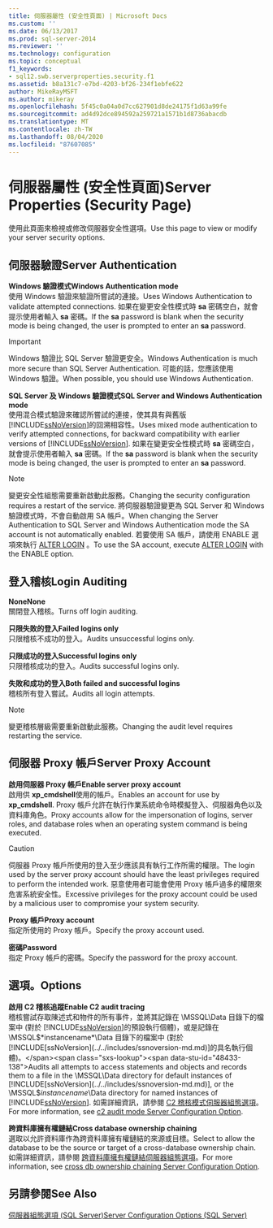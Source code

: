 ```yaml
---
title: 伺服器屬性 (安全性頁面) | Microsoft Docs
ms.custom: ''
ms.date: 06/13/2017
ms.prod: sql-server-2014
ms.reviewer: ''
ms.technology: configuration
ms.topic: conceptual
f1_keywords:
- sql12.swb.serverproperties.security.f1
ms.assetid: b8a131c7-e7bd-4203-bf26-234f1ebfe622
author: MikeRayMSFT
ms.author: mikeray
ms.openlocfilehash: 5f45c0a04a0d7cc627901d8de24175f1d63a99fe
ms.sourcegitcommit: ad4d92dce894592a259721a1571b1d8736abacdb
ms.translationtype: MT
ms.contentlocale: zh-TW
ms.lasthandoff: 08/04/2020
ms.locfileid: "87607085"
---
```

# <a name="server-properties-security-page"></a><span data-ttu-id="48433-102">伺服器屬性 (安全性頁面)</span><span class="sxs-lookup"><span data-stu-id="48433-102">Server Properties (Security Page)</span></span>
  <span data-ttu-id="48433-103">使用此頁面來檢視或修改伺服器安全性選項。</span><span class="sxs-lookup"><span data-stu-id="48433-103">Use this page to view or modify your server security options.</span></span>  
  
## <a name="server-authentication"></a><span data-ttu-id="48433-104">伺服器驗證</span><span class="sxs-lookup"><span data-stu-id="48433-104">Server Authentication</span></span>  
 <span data-ttu-id="48433-105">**Windows 驗證模式**</span><span class="sxs-lookup"><span data-stu-id="48433-105">**Windows Authentication mode**</span></span>  
 <span data-ttu-id="48433-106">使用 Windows 驗證來驗證所嘗試的連接。</span><span class="sxs-lookup"><span data-stu-id="48433-106">Uses Windows Authentication to validate attempted connections.</span></span> <span data-ttu-id="48433-107">如果在變更安全性模式時 **sa** 密碼空白，就會提示使用者輸入 **sa** 密碼。</span><span class="sxs-lookup"><span data-stu-id="48433-107">If the **sa** password is blank when the security mode is being changed, the user is prompted to enter an **sa** password.</span></span>  
  
> [!IMPORTANT]  
>  <span data-ttu-id="48433-108">Windows 驗證比 SQL Server 驗證更安全。</span><span class="sxs-lookup"><span data-stu-id="48433-108">Windows Authentication is much more secure than SQL Server Authentication.</span></span> <span data-ttu-id="48433-109">可能的話，您應該使用 Windows 驗證。</span><span class="sxs-lookup"><span data-stu-id="48433-109">When possible, you should use Windows Authentication.</span></span>  
  
 <span data-ttu-id="48433-110">**SQL Server 及 Windows 驗證模式**</span><span class="sxs-lookup"><span data-stu-id="48433-110">**SQL Server and Windows Authentication mode**</span></span>  
 <span data-ttu-id="48433-111">使用混合模式驗證來確認所嘗試的連接，使其具有與舊版 [!INCLUDE[ssNoVersion](../../includes/ssnoversion-md.md)]的回溯相容性。</span><span class="sxs-lookup"><span data-stu-id="48433-111">Uses mixed mode authentication to verify attempted connections, for backward compatibility with earlier versions of [!INCLUDE[ssNoVersion](../../includes/ssnoversion-md.md)].</span></span> <span data-ttu-id="48433-112">如果在變更安全性模式時 **sa** 密碼空白，就會提示使用者輸入 **sa** 密碼。</span><span class="sxs-lookup"><span data-stu-id="48433-112">If the **sa** password is blank when the security mode is being changed, the user is prompted to enter an **sa** password.</span></span>  
  
> [!NOTE]  
>  <span data-ttu-id="48433-113">變更安全性組態需要重新啟動此服務。</span><span class="sxs-lookup"><span data-stu-id="48433-113">Changing the security configuration requires a restart of the service.</span></span> <span data-ttu-id="48433-114">將伺服器驗證變更為 SQL Server 和 Windows 驗證模式時，不會自動啟用 SA 帳戶。</span><span class="sxs-lookup"><span data-stu-id="48433-114">When changing the Server Authentication to SQL Server and Windows Authentication mode the SA account is not automatically enabled.</span></span> <span data-ttu-id="48433-115">若要使用 SA 帳戶，請使用 ENABLE 選項來執行 [ALTER LOGIN](/sql/t-sql/statements/alter-login-transact-sql) 。</span><span class="sxs-lookup"><span data-stu-id="48433-115">To use the SA account, execute [ALTER LOGIN](/sql/t-sql/statements/alter-login-transact-sql) with the ENABLE option.</span></span>  
  
## <a name="login-auditing"></a><span data-ttu-id="48433-116">登入稽核</span><span class="sxs-lookup"><span data-stu-id="48433-116">Login Auditing</span></span>  
 <span data-ttu-id="48433-117">**None**</span><span class="sxs-lookup"><span data-stu-id="48433-117">**None**</span></span>  
 <span data-ttu-id="48433-118">關閉登入稽核。</span><span class="sxs-lookup"><span data-stu-id="48433-118">Turns off login auditing.</span></span>  
  
 <span data-ttu-id="48433-119">**只限失敗的登入**</span><span class="sxs-lookup"><span data-stu-id="48433-119">**Failed logins only**</span></span>  
 <span data-ttu-id="48433-120">只限稽核不成功的登入。</span><span class="sxs-lookup"><span data-stu-id="48433-120">Audits unsuccessful logins only.</span></span>  
  
 <span data-ttu-id="48433-121">**只限成功的登入**</span><span class="sxs-lookup"><span data-stu-id="48433-121">**Successful logins only**</span></span>  
 <span data-ttu-id="48433-122">只限稽核成功的登入。</span><span class="sxs-lookup"><span data-stu-id="48433-122">Audits successful logins only.</span></span>  
  
 <span data-ttu-id="48433-123">**失敗和成功的登入**</span><span class="sxs-lookup"><span data-stu-id="48433-123">**Both failed and successful logins**</span></span>  
 <span data-ttu-id="48433-124">稽核所有登入嘗試。</span><span class="sxs-lookup"><span data-stu-id="48433-124">Audits all login attempts.</span></span>  
  
> [!NOTE]  
>  <span data-ttu-id="48433-125">變更稽核層級需要重新啟動此服務。</span><span class="sxs-lookup"><span data-stu-id="48433-125">Changing the audit level requires restarting the service.</span></span>  
  
## <a name="server-proxy-account"></a><span data-ttu-id="48433-126">伺服器 Proxy 帳戶</span><span class="sxs-lookup"><span data-stu-id="48433-126">Server Proxy Account</span></span>  
 <span data-ttu-id="48433-127">**啟用伺服器 Proxy 帳戶**</span><span class="sxs-lookup"><span data-stu-id="48433-127">**Enable server proxy account**</span></span>  
 <span data-ttu-id="48433-128">啟用供 **xp_cmdshell**使用的帳戶。</span><span class="sxs-lookup"><span data-stu-id="48433-128">Enables an account for use by **xp_cmdshell**.</span></span> <span data-ttu-id="48433-129">Proxy 帳戶允許在執行作業系統命令時模擬登入、伺服器角色以及資料庫角色。</span><span class="sxs-lookup"><span data-stu-id="48433-129">Proxy accounts allow for the impersonation of logins, server roles, and database roles when an operating system command is being executed.</span></span>  
  
> [!CAUTION]  
>  <span data-ttu-id="48433-130">伺服器 Proxy 帳戶所使用的登入至少應該具有執行工作所需的權限。</span><span class="sxs-lookup"><span data-stu-id="48433-130">The login used by the server proxy account should have the least privileges required to perform the intended work.</span></span> <span data-ttu-id="48433-131">惡意使用者可能會使用 Proxy 帳戶過多的權限來危害系統安全性。</span><span class="sxs-lookup"><span data-stu-id="48433-131">Excessive privileges for the proxy account could be used by a malicious user to compromise your system security.</span></span>  
  
 <span data-ttu-id="48433-132">**Proxy 帳戶**</span><span class="sxs-lookup"><span data-stu-id="48433-132">**Proxy account**</span></span>  
 <span data-ttu-id="48433-133">指定所使用的 Proxy 帳戶。</span><span class="sxs-lookup"><span data-stu-id="48433-133">Specify the proxy account used.</span></span>  
  
 <span data-ttu-id="48433-134">**密碼**</span><span class="sxs-lookup"><span data-stu-id="48433-134">**Password**</span></span>  
 <span data-ttu-id="48433-135">指定 Proxy 帳戶的密碼。</span><span class="sxs-lookup"><span data-stu-id="48433-135">Specify the password for the proxy account.</span></span>  
  
## <a name="options"></a><span data-ttu-id="48433-136">選項。</span><span class="sxs-lookup"><span data-stu-id="48433-136">Options</span></span>  
 <span data-ttu-id="48433-137">**啟用 C2 稽核追蹤**</span><span class="sxs-lookup"><span data-stu-id="48433-137">**Enable C2 audit tracing**</span></span>  
 <span data-ttu-id="48433-138">稽核嘗試存取陳述式和物件的所有事件，並將其記錄在 \MSSQL\Data 目錄下的檔案中 (對於 [!INCLUDE[ssNoVersion](../../includes/ssnoversion-md.md)]的預設執行個體)，或是記錄在 \MSSQL$*instancename*\Data 目錄下的檔案中 (對於 [!INCLUDE[ssNoVersion](../../includes/ssnoversion-md.md)]的具名執行個體)。</span><span class="sxs-lookup"><span data-stu-id="48433-138">Audits all attempts to access statements and objects and records them to a file in the \MSSQL\Data directory for default instances of [!INCLUDE[ssNoVersion](../../includes/ssnoversion-md.md)], or the \MSSQL$*instancename*\Data directory for named instances of [!INCLUDE[ssNoVersion](../../includes/ssnoversion-md.md)].</span></span> <span data-ttu-id="48433-139">如需詳細資訊，請參閱 [C2 稽核模式伺服器組態選項](c2-audit-mode-server-configuration-option.md)。</span><span class="sxs-lookup"><span data-stu-id="48433-139">For more information, see [c2 audit mode Server Configuration Option](c2-audit-mode-server-configuration-option.md).</span></span>  
  
 <span data-ttu-id="48433-140">**跨資料庫擁有權鏈結**</span><span class="sxs-lookup"><span data-stu-id="48433-140">**Cross database ownership chaining**</span></span>  
 <span data-ttu-id="48433-141">選取以允許資料庫作為跨資料庫擁有權鏈結的來源或目標。</span><span class="sxs-lookup"><span data-stu-id="48433-141">Select to allow the database to be the source or target of a cross-database ownership chain.</span></span> <span data-ttu-id="48433-142">如需詳細資訊，請參閱 [跨資料庫擁有權鏈結伺服器組態選項](cross-db-ownership-chaining-server-configuration-option.md)。</span><span class="sxs-lookup"><span data-stu-id="48433-142">For more information, see [cross db ownership chaining Server Configuration Option](cross-db-ownership-chaining-server-configuration-option.md).</span></span>  
  
## <a name="see-also"></a><span data-ttu-id="48433-143">另請參閱</span><span class="sxs-lookup"><span data-stu-id="48433-143">See Also</span></span>  
 [<span data-ttu-id="48433-144">伺服器組態選項 &#40;SQL Server&#41;</span><span class="sxs-lookup"><span data-stu-id="48433-144">Server Configuration Options &#40;SQL Server&#41;</span></span>](server-configuration-options-sql-server.md)  
  
  
